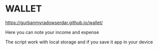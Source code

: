 # WALLET

https://gurbanmyradowserdar.github.io/wallet/

Here you can note your income and expense

The script work with local storage and if you save it app in your device
